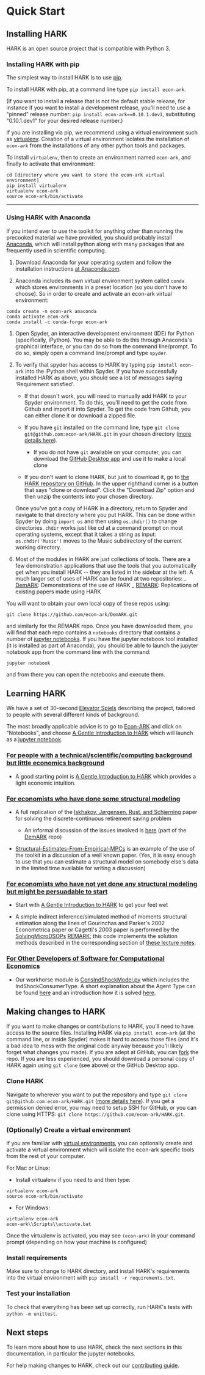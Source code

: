 # Quick Start

## Installing HARK

HARK is an open source project that is compatible with Python 3.

### Installing HARK with pip

The simplest way to install HARK is to use [pip](https://pip.pypa.io/en/stable/installation/).

To install HARK with pip, at a command line type `pip install econ-ark`.

(If you want to install a release that is not the default stable release, for instance if you want to install a development release, you'll need to use a "pinned" release number: `pip install econ-ark==0.10.1.dev1`, substituting "0.10.1.dev1" for your desired release number.)

If you are installing via pip, we recommend using a virtual environment such as [virtualenv](https://virtualenv.pypa.io/en/latest/). Creation of a virtual environment isolates the installation of `econ-ark` from the installations of any other python tools and packages.

To install `virtualenv`, then to create an environment named `econ-ark`, and finally to activate that environment:

```
cd [directory where you want to store the econ-ark virtual environment]
pip install virtualenv
virtualenv econ-ark
source econ-ark/bin/activate
```

---

### Using HARK with Anaconda

If you intend ever to use the toolkit for anything other than running the precooked material we have provided, you should probably install [Anaconda](https://anaconda.com/), which will install python along with many packages that are frequently used in scientific computing.

1. Download Anaconda for your operating system and follow the installation instructions [at Anaconda.com](https://www.anaconda.com/distribution/#download-section).

1. Anaconda includes its own virtual environment system called `conda` which stores environments in a preset location (so you don't have to choose). So in order to create and activate an econ-ark virtual environment:

```
conda create -n econ-ark anaconda
conda activate econ-ark
conda install -c conda-forge econ-ark
```

1. Open Spyder, an interactive development environment (IDE) for Python (specifically, iPython). You may be able to do this through Anaconda's graphical interface, or you can do so from the command line/prompt. To do so, simply open a command line/prompt and type `spyder`.

1. To verify that spyder has access to HARK try typing `pip install econ-ark` into the iPython shell within Spyder. If you have successfully installed HARK as above, you should see a lot of messages saying 'Requirement satisfied'.

   - If that doesn't work, you will need to manually add HARK to your Spyder environment. To do this, you'll need to get the code from Github and import it into Spyder. To get the code from Github, you can either clone it or download a zipped file.

   - If you have `git` installed on the command line, type `git clone git@github.com:econ-ark/HARK.git` in your chosen directory ([more details here](https://git-scm.com/documentation)).

     - If you do not have `git` available on your computer, you can download the [GitHub Desktop app](https://desktop.github.com/) and use it to make a local clone

   - If you don't want to clone HARK, but just to download it, go to [the HARK repository on GitHub](https://github.com/econ-ark/HARK). In the upper righthand corner is a button that says "clone or download". Click the "Download Zip" option and then unzip the contents into your chosen directory.

   Once you've got a copy of HARK in a directory, return to Spyder and navigate to that directory where you put HARK. This can be done within Spyder by doing `import os` and then using `os.chdir()` to change directories. `chdir` works just like cd at a command prompt on most operating systems, except that it takes a string as input: `os.chdir('Music')` moves to the Music subdirectory of the current working directory.

6) Most of the modules in HARK are just collections of tools. There are a few demonstration
   applications that use the tools that you automatically get when you install HARK -- they are listed in the sidebar at the left. A much larger set of uses of HARK can be found at two repositories:
   _ [DemARK](https://github.com/econ-ark/DemARK): Demonstrations of the use of HARK
   _ [REMARK](https://github.com/econ-ark/REMARK): Replications of existing papers made using HARK

You will want to obtain your own local copy of these repos using:

```
git clone https://github.com/econ-ark/DemARK.git
```

and similarly for the REMARK repo. Once you have downloaded them, you will find that each repo contains a `notebooks` directory that contains a number of [jupyter notebooks](https://jupyter.org/). If you have the jupyter notebook tool installed (it is installed as part of Anaconda), you should be able to launch the
jupyter notebook app from the command line with the command:

```
jupyter notebook
```

and from there you can open the notebooks and execute them.

## Learning HARK

We have a set of 30-second [Elevator Spiels](https://github.com/econ-ark/PARK/blob/master/Elevator-Spiels.md#capsule-summaries-of-what-the-econ-ark-project-is) describing the project, tailored to people with several different kinds of background.

The most broadly applicable advice is to go to [Econ-ARK](https://econ-ark.org) and click on "Notebooks", and choose [A Gentle Introduction to HARK](https://hark.readthedocs.io/en/latest/example_notebooks/Gentle-Intro-To-HARK.html) which will launch as a [jupyter notebook](https://jupyter.org/).

### [For people with a technical/scientific/computing background but little economics background](https://github.com/econ-ark/PARK/blob/master/Elevator-Spiels.md#for-people-with-a-technicalscientificcomputing-background-but-no-economics-background)

- A good starting point is [A Gentle Introduction to HARK](https://hark.readthedocs.io/en/latest/example_notebooks/Gentle-Intro-To-HARK.html) which provides a light economic intuition.

### [For economists who have done some structural modeling](https://github.com/econ-ark/PARK/blob/master/Elevator-Spiels.md#for-economists-who-have-done-some-structural-modeling)

- A full replication of the [Iskhakov, Jørgensen, Rust, and Schjerning](https://onlinelibrary.wiley.com/doi/abs/10.3982/QE643) paper for solving the discrete-continuous retirement saving problem

  - An informal discussion of the issues involved is [here](https://github.com/econ-ark/DemARK/blob/master/notebooks/DCEGM-Upper-Envelope.ipynb) (part of the [DemARK](https://github.com/econ-ark/DemARK) repo)

- [Structural-Estimates-From-Empirical-MPCs](https://github.com/econ-ark/DemARK/blob/master/notebooks/Structural-Estimates-From-Empirical-MPCs-Fagereng-et-al.ipynb) is an example of the use of the toolkit in a discussion of a well known paper. (Yes, it is easy enough to use that you can estimate a structural model on somebody else's data in the limited time available for writing a discussion)

### [For economists who have not yet done any structural modeling but might be persuadable to start](https://github.com/econ-ark/PARK/blob/master/Elevator-Spiels.md#for-economists-who-have-not-yet-done-any-structural-modeling-but-might-be-persuadable-to-start)

- Start with [A Gentle Introduction to HARK](https://hark.readthedocs.io/en/latest/example_notebooks/Gentle-Intro-To-HARK.html) to get your feet wet

- A simple indirect inference/simulated method of moments structural estimation along the lines of Gourinchas and Parker's 2002 Econometrica paper or Cagetti's 2003 paper is performed by the [SolvingMicroDSOPs](https://github.com/econ-ark/SolvingMicroDSOPs/) [REMARK](https://github.com/econ-ark/REMARK); this code implements the solution methods described in the corresponding section of [these lecture notes](https://llorracc.github.io/SolvingMicroDSOPs/).

### [For Other Developers of Software for Computational Economics](https://github.com/econ-ark/PARK/blob/master/Elevator-Spiels.md#for-other-developers-of-software-for-computational-economics)

- Our workhorse module is [ConsIndShockModel.py](https://github.com/econ-ark/HARK/blob/master/HARK/ConsumptionSaving/ConsIndShockModel.py) which includes the IndShockConsumerType. A short explanation about the Agent Type can be found [here](https://hark.readthedocs.io/en/latest/example_notebooks/IndShockConsumerType.html) and an introduction how it is solved [here](https://hark.readthedocs.io/en/latest/example_notebooks/HowWeSolveIndShockConsumerType.html).

## Making changes to HARK

If you want to make changes or contributions to HARK, you'll need to have access to the source files. Installing HARK via `pip install econ-ark` (at the command line, or inside Spyder) makes it hard to access those files (and it's a bad idea to mess with the original code anyway because you'll likely forget what changes you made). If you are adept at GitHub, you can [fork](https://help.github.com/en/articles/fork-a-repo) the repo. If you are less experienced, you should download a personal copy of HARK again using `git clone` (see above) or the GitHub Desktop app.

### Clone HARK

Navigate to wherever you want to put the repository and type `git clone git@github.com:econ-ark/HARK.git` ([more details here](https://git-scm.com/documentation)). If you get a permission denied error, you may need to setup SSH for GitHub, or you can clone using HTTPS: `git clone https://github.com/econ-ark/HARK.git`.

### (Optionally) Create a virtual environment

If you are familiar with [virtual environments](https://virtualenv.pypa.io/en/latest/), you can optionally create and activate a virtual environment which will isolate the econ-ark specific tools from the rest of your computer.

For Mac or Linux:

- Install virtualenv if you need to and then type:

```
virtualenv econ-ark
source econ-ark/bin/activate
```

- For Windows:

```
virtualenv econ-ark
econ-ark\\Scripts\\activate.bat
```

Once the virtualenv is activated, you may see `(econ-ark)` in your command prompt (depending on how your machine is configured)

### Install requirements

Make sure to change to HARK directory, and install HARK's requirements into the virtual environment with `pip install -r requirements.txt`.

### Test your installation

To check that everything has been set up correctly, run HARK's tests with `python -m unittest`.

## Next steps

To learn more about how to use HARK, check the next sections in this documentation, in particular the jupyter notebooks.

For help making changes to HARK, check out our [contributing guide](contributing/CONTRIBUTING.md).
